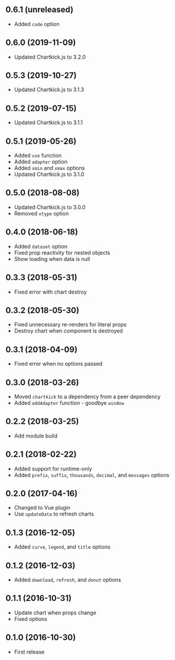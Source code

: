 ## 0.6.1 (unreleased)

- Added `code` option

## 0.6.0 (2019-11-09)

- Updated Chartkick.js to 3.2.0

## 0.5.3 (2019-10-27)

- Updated Chartkick.js to 3.1.3

## 0.5.2 (2019-07-15)

- Updated Chartkick.js to 3.1.1

## 0.5.1 (2019-05-26)

- Added `use` function
- Added `adapter` option
- Added `xmin` and `xmax` options
- Updated Chartkick.js to 3.1.0

## 0.5.0 (2018-08-08)

- Updated Chartkick.js to 3.0.0
- Removed `xtype` option

## 0.4.0 (2018-06-18)

- Added `dataset` option
- Fixed prop reactivity for nested objects
- Show loading when data is null

## 0.3.3 (2018-05-31)

- Fixed error with chart destroy

## 0.3.2 (2018-05-30)

- Fixed unnecessary re-renders for literal props
- Destroy chart when component is destroyed

## 0.3.1 (2018-04-09)

- Fixed error when no options passed

## 0.3.0 (2018-03-26)

- Moved `chartkick` to a dependency from a peer dependency
- Added `addAdapter` function - goodbye `window`

## 0.2.2 (2018-03-25)

- Add module build

## 0.2.1 (2018-02-22)

- Added support for runtime-only
- Added `prefix`, `suffix`, `thousands`, `decimal`, and `messages` options

## 0.2.0 (2017-04-16)

- Changed to Vue plugin
- Use `updateData` to refresh charts

## 0.1.3 (2016-12-05)

- Added `curve`, `legend`, and `title` options

## 0.1.2 (2016-12-03)

- Added `download`, `refresh`, and `donut` options

## 0.1.1 (2016-10-31)

- Update chart when props change
- Fixed options

## 0.1.0 (2016-10-30)

- First release
